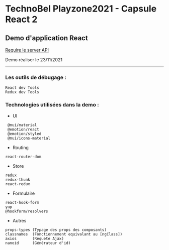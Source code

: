 # TechnoBel Playzone2021 - Capsule React 2

## Demo d'application React
[Require le server API](https://github.com/FormCours/TechnoBel_Playzone2021_Capsule_React_2_ServerAPI)

Demo réaliser le 23/11/2021

---

### Les outils de débugage :
```
React dev Tools
Redux dev Tools
```

### Technologies utilisées dans la demo :
 - UI
```
 @mui/material
 @emotion/react
 @emotion/styled
 @mui/icons-material
```

 - Routing
```
react-router-dom
```

 - Store
```
redux
redux-thunk
react-redux
```

 - Formulaire
```
react-hook-form
yup
@hookform/resolvers
```

 - Autres
```
props-types (Typage des props des composants)
classnames  (Fonctionnement equivalant au [ngClass])
axios       (Requete Ajax)
nanoid      (Générateur d'id)
```
